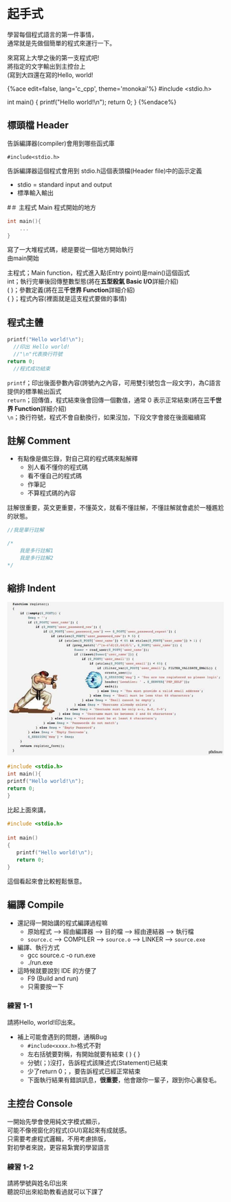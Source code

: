 # 起手式
學習每個程式語言的第一件事情，  
通常就是先做個簡單的程式來運行一下。  

來寫寫上大學之後的第一支程式吧!  
將指定的文字輸出到主控台上  
(寫到大四還在寫的Hello, world!  

{%ace edit=false, lang='c_cpp', theme='monokai'%}
#include <stdio.h>

int main()
{
   printf("Hello world!\n");
   return 0;
}
{%endace%}

## 標頭檔 Header
告訴編譯器(compiler)會用到哪些函式庫
```
#include<stdio.h>
```
告訴編譯器這個程式會用到 stdio.h這個表頭檔(Header file)中的函示定義  
* stdio = standard input and output
* 標準輸入輸出

#＃ 主程式 Main
程式開始的地方
```c++
int main(){
    ...
}
```
寫了一大堆程式碼，總是要從一個地方開始執行  
由main開始  

主程式；Main function，程式進入點(Entry point)是main()這個函式  
int；執行完畢後回傳整數型態(將在**五型殺氣 Basic I/O**詳細介紹)  
( )；參數定義(將在**三千世界 Function**詳細介紹)  
{ }；程式內容(裡面就是這支程式要做的事情)  

## 程式主體
```c++
printf("Hello world!\n");
  //印出 Hello world!
  //"\n"代表換行符號
return 0;
  //程式成功結束
```
`printf`；印出後面參數內容(誇號內之內容，可用雙引號包含一段文字)，為C語言提供的標準輸出函式  
`return`；回傳值，程式結束後會回傳一個數值，通常 0 表示正常結束(將在**三千世界 Function**詳細介紹)   
`\n`；換行符號，程式不會自動換行，如果沒加，下段文字會接在後面繼續寫  

## 註解 Comment
* 有點像是備忘錄，對自己寫的程式碼來點解釋
    * 別人看不懂你的程式碼  
    * 看不懂自己的程式碼  
    * 作筆記  
    * 不算程式碼的內容  

註解很重要，英文更重要，不懂英文，就看不懂註解，不懂註解就會處於一種尷尬的狀態。   

```c++
//我是單行註解
```

```c++
/*
    我是多行註解1
    我是多行註解2
*/
```
## 縮排 Indent
![img/indent.jpg](img/indent.jpg)
```c++
#include <stdio.h>
int main(){
printf("Hello world!\n");
return 0;
}
```
比起上面來講，
```c++
#include <stdio.h>

int main()
{
   printf("Hello world!\n");
   return 0;
}
```
這個看起來會比較輕鬆愜意。

## 編譯 Compile
* 還記得一開始講的程式編譯過程嘛
  * 原始程式 --> 經由編譯器 --> 目的檔 --> 經由連結器 --> 執行檔  
  * `source.c` --> COMPILER --> `source.o` --> LINKER --> `source.exe`  
* 編譯、執行方式
  * gcc source.c -o run.exe
  * ./run.exe
* 這時候就要說到 IDE 的方便了
  * F9 (Build and run)
  * 只需要按一下

### 練習 1-1
請將Hello, world!印出來。

* 補上可能會遇到的問題，通稱Bug
    * `#include<xxxx.h>`格式不對
    * 左右括號要對稱，有開始就要有結束 ( ) { }
    * 分號(；)沒打，告訴程式該陳述式(Statement)已結束
    * 少了return 0；，要告訴程式已經正常結束
    * 下面執行結果有錯誤訊息，**很重要**，他會跟你一輩子，跟到你心裏發毛。

## 主控台 Console
一開始先學會使用純文字模式顯示，  
可能不像視窗化的程式(GUI)寫起來有成就感。  
只需要考慮程式邏輯，不用考慮排版，  
對初學者來說，更容易紮實的學習語言

### 練習 1-2
請將學號與姓名印出來  
聽說印出來給助教看過就可以下課了
